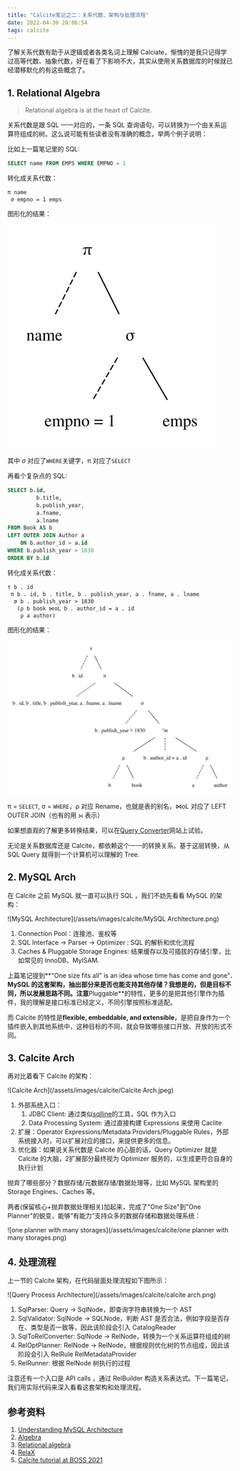 ```yaml
---
title: "Calcite笔记之二：关系代数、架构与处理流程"
date: 2022-04-30 20:06:54
tags: calcite
---
```


了解关系代数有助于从逻辑或者各类名词上理解 Calciate，惭愧的是我只记得学过高等代数、抽象代数，好在看了下影响不大，其实从使用关系数据库的时候就已经潜移默化的有这些概念了。

## 1. Relational Algebra

> Relational algebra is at the heart of Calcite.

关系代数是跟 SQL 一一对应的，一条 SQL 查询语句，可以转换为一个由关系运算符组成的树。这么说可能有些读者没有准确的概念，举两个例子说明：

比如上一篇笔记里的 SQL:

```sql
SELECT name FROM EMPS WHERE EMPNO = 1
```

转化成关系代数：

```
π name
 σ empno = 1 emps
```

图形化的结果：

![Simple Project Diagram](/assets/images/calcite/project-tree.svg)

其中 σ 对应了`WHERE`关键字，π 对应了`SELECT`


再看个复杂点的 SQL:

```sql
SELECT b.id,
         b.title,
         b.publish_year,
         a.fname,
         a.lname
FROM Book AS b
LEFT OUTER JOIN Author a
    ON b.author_id = a.id
WHERE b.publish_year > 1830
ORDER BY b.id
```

转化成关系代数：

```
τ b . id
 π b . id, b . title, b . publish_year, a . fname, a . lname
  σ b . publish_year > 1830
   (ρ b book ⋈oL b . author_id = a . id
    ρ a author)
```

图形化的结果：

![Complicated Diagram](/assets/images/calcite/complicated-tree.svg)

π = `SELECT`, σ = `WHERE`，ρ 对应 Rename，也就是表的别名，⋈oL 对应了 LEFT OUTER JOIN（也有的用 ⟕  表示）

如果想直观的了解更多转换结果，可以在[Query Converter](http://www.grammaticalframework.org/qconv/qconv-a.html)网站上试验。

无论是关系数据库还是 Calcite，都依赖这个一一的转换关系。基于这层转换，从 SQL Query 就得到一个计算机可以理解的 Tree.

## 2. MySQL Arch

在 Calcite 之前 MySQL 就一直可以执行 SQL ，我们不妨先看看 MySQL 的架构：

![MySQL Architecture](/assets/images/calcite/MySQL Architecture.png)

1. Connection Pool：连接池、鉴权等
2. SQL Interface &rarr; Parser &rarr; Optimizer : SQL 的解析和优化流程
3. Caches & Pluggable Storage Engines: 结果缓存以及可插拔的存储引擎，比如常见的 InnoDB、MyISAM.

上篇笔记提到**"One size fits all" is an idea whose time has come and gone"**. MySQL 的这套架构，抽出部分来是否也能支持其他存储？我想是的，但是目标不同，所以发展思路不同。注意**Pluggable**的特性，更多的是把其他引擎作为插件，我的理解是接口标准已经定义，不同引擎按照标准适配。

而 Calcite 的特性是**flexible, embeddable, and extensible**，是把自身作为一个插件嵌入到其他系统中，这种目标的不同，就会导致哪些接口开放、开放的形式不同。

## 3. Calcite Arch

再对比着看下 Calcite 的架构：

![Calcite Arch](/assets/images/calcite/Calcite Arch.jpeg)

1. 外部系统入口：  
    1. JDBC Client: 通过类似[sqlline](https://github.com/julianhyde/sqlline)的工具，SQL 作为入口  
    2. Data Processing System: 通过直接构建 Expressions 来使用 Caclite  
2. 扩展：Operator Expressions/Metadata Providers/Pluggable Rules，外部系统接入时，可以扩展对应的接口，来提供更多的信息。  
3. 优化器：如果说关系代数是 Calcite 的心脏的话，Query Optimizer 就是 Calcite 的大脑，2扩展部分最终视为 Optimizer 服务的，以生成更符合自身的执行计划

抛弃了哪些部分？数据存储/元数据存储/数据处理等，比如 MySQL 架构里的 Storage Engines、Caches 等。

两者(保留核心+抛弃数据处理相关)加起来，完成了"One Size"到"One Planner"的蜕变，能够“有能力”支持众多的数据存储和数据处理系统：

![one planner with many storages](/assets/images/calcite/one planner with many storages.png)

## 4. 处理流程

上一节的 Calcite 架构，在代码层面处理流程如下图所示：

![Query Process Architecture](/assets/images/calcite/calcite arch.png)

1. SqlParser: Query &rarr; SqlNode，即查询字符串转换为一个 AST
2. SqlValidator: SqlNode &rarr; SQLNode，判断 AST 是否合法，例如字段是否存在、类型是否一致等，因此该阶段会引入 CatalogReader
3. SqlToRelConverter: SqlNode &rarr; RelNode，转换为一个关系运算符组成的树
4. RelOptPlanner: RelNode &rarr; RelNode，根据规则优化树的节点组成，因此该阶段会引入 RelRule RelMetadataProvider
5. RelRunner: 根据 RelNode 树执行的过程  

注意还有一个入口是 API calls ，通过 RelBuilder 构造关系表达式。下一篇笔记，我们用实际代码来深入看看这套架构和处理流程。

## 参考资料

1. [Understanding MySQL Architecture](https://www.rathishkumar.in/2016/04/understanding-mysql-architecture.html)
2. [Algebra](https://calcite.apache.org/docs/algebra.html)
3. [Relational algebra](https://en.wikipedia.org/wiki/Relational_algebra#:~:text=In%20database%20theory%2C%20relational%20algebra,Codd.)
4. [RelaX](http://clotho.uom.gr/relax/help.htm)
5. [Calcite tutorial at BOSS 2021](https://www.youtube.com/watch?v=meI0W12f_nw)
